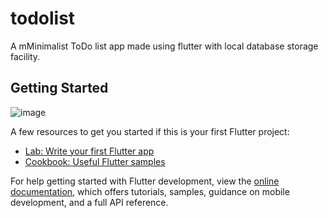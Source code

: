 # todolist

A mMinimalist ToDo list app made using flutter with local database storage facility.

## Getting Started
![image](https://user-images.githubusercontent.com/66496371/212470411-38f71afa-1617-4999-b0f2-7da70cb62921.png)



A few resources to get you started if this is your first Flutter project:

- [Lab: Write your first Flutter app](https://docs.flutter.dev/get-started/codelab)
- [Cookbook: Useful Flutter samples](https://docs.flutter.dev/cookbook)

For help getting started with Flutter development, view the
[online documentation](https://docs.flutter.dev/), which offers tutorials,
samples, guidance on mobile development, and a full API reference.

